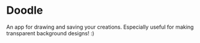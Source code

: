 # Doodle
An app for drawing and saving your creations. Especially useful for making transparent background designs! :)
